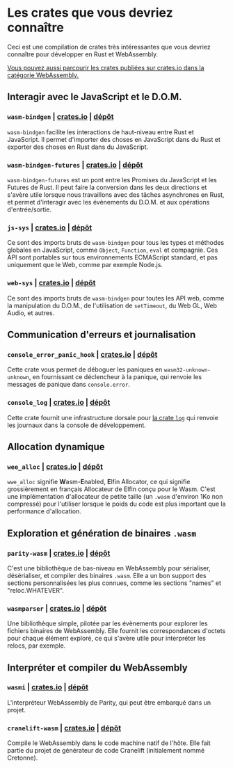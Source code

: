 <!--
# Crates You Should Know
-->

# Les crates que vous devriez connaître

<!--
This is a curated list of awesome crates you should know about for doing Rust
and WebAssembly development.
-->

Ceci est une compilation de crates très intéressantes que vous devriez
connaître pour développer en Rust et WebAssembly.

<!--
[You can also browse all the crates published to crates.io in the WebAssembly
category.][wasm-category]
-->

[Vous pouvez aussi parcourir les crates publiées sur crates.io dans la
catégorie WebAssembly.][wasm-category]

<!--
## Interacting with JavaScript and the DOM
-->

## Interagir avec le JavaScript et le D.O.M.

<!--
### `wasm-bindgen` | [crates.io](https://crates.io/crates/wasm-bindgen) | [repository](https://github.com/rustwasm/wasm-bindgen)
-->

### `wasm-bindgen` | [crates.io](https://crates.io/crates/wasm-bindgen) | [dépôt](https://github.com/rustwasm/wasm-bindgen)

<!--
`wasm-bindgen` facilitates high-level interactions between Rust and
JavaScript. It allows one to import JavaScript things into Rust and export Rust
things to JavaScript.
-->

`wasm-bindgen` facilite les interactions de haut-niveau entre Rust et
JavaScript. Il permet d'importer des choses en JavaScript dans du Rust et
exporter des choses en Rust dans du JavaScript.

<!--
### `wasm-bindgen-futures` | [crates.io](https://crates.io/crates/wasm-bindgen-futures) | [repository](https://github.com/rustwasm/wasm-bindgen/tree/master/crates/futures)
-->

### `wasm-bindgen-futures` | [crates.io](https://crates.io/crates/wasm-bindgen-futures) | [dépôt](https://github.com/rustwasm/wasm-bindgen/tree/master/crates/futures)

<!--
`wasm-bindgen-futures` is a bridge connecting JavaSript `Promise`s and Rust
`Future`s. It can convert in both directions and is useful when working with
asynchronous tasks in Rust, and allows interacting with DOM events and I/O
operations.
-->

`wasm-bindgen-futures` est un pont entre les Promises du JavaScript et les
Futures de Rust. Il peut faire la conversion dans les deux directions et s'avère
utile lorsque nous travaillons avec des tâches asynchrones en Rust, et permet
d'interagir avec les évènements du D.O.M. et aux opérations d'entrée/sortie.

<!--
### `js-sys` | [crates.io](https://crates.io/crates/js-sys) | [repository](https://github.com/rustwasm/wasm-bindgen/tree/master/crates/js-sys)
-->

### `js-sys` | [crates.io](https://crates.io/crates/js-sys) | [dépôt](https://github.com/rustwasm/wasm-bindgen/tree/master/crates/js-sys)

<!--
Raw `wasm-bindgen` imports for all the JavaScript global types and methods, such
as `Object`, `Function`, `eval`, etc. These APIs are portable across all
standard ECMAScript environments, not just the Web, such as Node.js.
-->

Ce sont des imports bruts de `wasm-bindgen` pour tous les types et méthodes
globales en JavaScript, comme `Object`, `Function`, `eval` et compagnie. Ces API
sont portables sur tous environnements ECMAScript standard, et pas uniquement
que le Web, comme par exemple Node.js.

<!--
### `web-sys` | [crates.io](https://crates.io/crates/web-sys) | [repository](https://github.com/rustwasm/wasm-bindgen/tree/master/crates/web-sys)
-->

### `web-sys` | [crates.io](https://crates.io/crates/web-sys) | [dépôt](https://github.com/rustwasm/wasm-bindgen/tree/master/crates/web-sys)

<!--
Raw `wasm-bindgen` imports for all the Web's APIs, such as DOM manipulation,
`setTimeout`, Web GL, Web Audio, etc.
-->

Ce sont des imports bruts de `wasm-bindgen` pour toutes les API web, comme la
manipulation du D.O.M., de l'utilisation de `setTimeout`, du Web GL, Web Audio,
et autres.

<!--
## Error Reporting and Logging
-->

## Communication d'erreurs et journalisation

<!--
### `console_error_panic_hook` | [crates.io](https://crates.io/crates/console_error_panic_hook) | [repository](https://github.com/rustwasm/console_error_panic_hook)
-->

### `console_error_panic_hook` | [crates.io](https://crates.io/crates/console_error_panic_hook) | [dépôt](https://github.com/rustwasm/console_error_panic_hook)

<!--
This crate lets you debug panics on `wasm32-unknown-unknown` by providing a
panic hook that forwards panic messages to `console.error`.
-->

Cette crate vous permet de déboguer les paniques en `wasm32-unknown-unknown`, en
fournissant ce déclencheur à la panique, qui renvoie les messages de panique
dans `console.error`.

<!--
### `console_log` | [crates.io](https://crates.io/crates/console_log) | [repository](https://github.com/iamcodemaker/console_log)
-->

### `console_log` | [crates.io](https://crates.io/crates/console_log) | [dépôt](https://github.com/iamcodemaker/console_log)

<!--
This crate provides a backend for [the `log`
crate](https://crates.io/crates/log) that routes logged messages to the devtools
console.
-->

Cette crate fournit une infrastructure dorsale pour [la crate
`log`](https://crates.io/crates/log) qui renvoie les journaux dans la console de
développement.

<!--
## Dynamic Allocation
-->

## Allocation dynamique

<!--
### `wee_alloc` | [crates.io](https://crates.io/crates/wee_alloc) | [repository](https://github.com/rustwasm/wee_alloc)
-->

### `wee_alloc` | [crates.io](https://crates.io/crates/wee_alloc) | [dépôt](https://github.com/rustwasm/wee_alloc)

<!--
The **W**asm-**E**nabled, **E**lfin Allocator. A small (~1K uncompressed
`.wasm`) allocator implementation for when code size is a greater concern than
allocation performance.
-->

`wwe_alloc` signifie **W**asm-**E**nabled, **E**lfin Allocator, ce qui signifie
grossièrement en français Allocateur de Elfin conçu pour le Wasm. C'est une
implémentation d'allocateur de petite taille (un `.wasm` d'environ 1Ko non
compressé) pour l'utiliser lorsque le poids du code est plus important que la
performance d'allocation.

<!--
## Parsing and Generating `.wasm` Binaries
-->

## Exploration et génération de binaires `.wasm`

<!--
### `parity-wasm` | [crates.io](https://crates.io/crates/parity-wasm) | [repository](https://github.com/paritytech/parity-wasm)
-->

### `parity-wasm` | [crates.io](https://crates.io/crates/parity-wasm) | [dépôt](https://github.com/paritytech/parity-wasm)

<!--
Low-level WebAssembly format library for serializing, deserializing, and
building `.wasm` binaries. Good support for well-known custom sections, such as
the "names" section and "reloc.WHATEVER" sections.
-->

C'est une bibliothèque de bas-niveau en WebAssembly pour sérialiser,
désérialiser, et compiler des binaires `.wasm`. Elle a un bon support des
sections personnalisées les plus connues, comme les sections "names" et
"reloc.WHATEVER".

<!--
### `wasmparser` | [crates.io](https://crates.io/crates/wasmparser) | [repository](https://github.com/yurydelendik/wasmparser.rs)
-->

### `wasmparser` | [crates.io](https://crates.io/crates/wasmparser) | [dépôt](https://github.com/yurydelendik/wasmparser.rs)

<!--
A simple, event-driven library for parsing WebAssembly binary files. Provides
the byte offsets of each parsed thing, which is necessary when interpreting
relocs, for example.
-->

Une bibliothèque simple, pilotée par les évènements pour explorer les fichiers
binaires de WebAssembly. Elle fournit les correspondances d'octets pour chaque
élément exploré, ce qui s'avère utile pour interpréter les relocs, par exemple.

<!--
## Interpreting and Compiling WebAssembly
-->

## Interpréter et compiler du WebAssembly

<!--
### `wasmi` | [crates.io](https://crates.io/crates/wasmi) | [repository](https://github.com/paritytech/wasmi)
-->

### `wasmi` | [crates.io](https://crates.io/crates/wasmi) | [dépôt](https://github.com/paritytech/wasmi)

<!--
An embeddable WebAssembly interpreter from Parity.
-->

L'interpréteur WebAssembly de Parity, qui peut être embarqué dans un projet.

<!--
### `cranelift-wasm` | [crates.io](https://crates.io/crates/cranelift-wasm) | [repository](https://github.com/CraneStation/cranelift)
-->

### `cranelift-wasm` | [crates.io](https://crates.io/crates/cranelift-wasm) | [dépôt](https://github.com/CraneStation/cranelift)

<!--
Compile WebAssembly to the native host's machine code. Part of the Cranelift (né
Cretonne) code generator project.
-->

Compile le WebAssembly dans le code machine natif de l'hôte. Elle fait partie du
projet de générateur de code Cranelift (initialement nommé Cretonne).

<!--
[wasm-category]: https://crates.io/categories/wasm
-->

[wasm-category]: https://crates.io/categories/wasm
